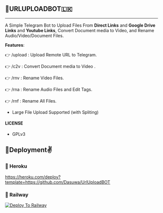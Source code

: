 ## 🤖URLUPLOADBOT🇱🇰
---

A Simple Telegram Bot to Upload Files From **Direct Links** and **Google Drive Links** and **Youtube Links**, Convert Document media to Video, and Rename Audio/Video/Document Files.

**Features**:

👉 /upload : Upload Remote URL to Telegram.

👉 /c2v : Convert Document media to Video .

👉 /rnv : Rename Video Files.

👉 /rna : Rename Audio Files and Edit Tags.

👉 /rnf : Rename All Files.

- Large File Upload Supported (with Spliting)

#### LICENSE
- GPLv3

## 🚀Deployment✌️

### 💜 Heroku

https://heroku.com/deploy?template=https://github.com/Dasuwa/UrlUploadBOT 

### 💜 Railway

[![Deploy To Railway](https://railway.app/button.svg)](https://railway.app/new/template?template=https://github.com/Dasuwa/UrlUploadBOT&envs=API_ID,API_HASH,BOT_TOKEN)
